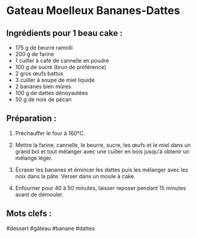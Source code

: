 Gateau Moelleux Bananes-Dattes
============

Ingrédients pour 1 beau cake :
------------------------------

- 175 g de beurre ramolli
- 200 g de farine
- 1 cuiller à café de cannelle en poudre
- 100 g de sucre (brun de préférence)
- 2 gros œufs battus
- 3 cuiller à soupe de miel liquide
- 2 bananes bien mûres
- 100 g de dattes dénoyautées
- 50 g de noix de pécan

Préparation :
-------------

1. Préchauffer le four à 160°C.

2. Mettre la farine, cannelle, le beurre, sucre, les œufs et le miel
   dans un grand bol et tout mélanger avec une cuiller en bois jusqu'à
   obtenir un mélange léger.

3. Écraser les bananes et émincer les dattes puis les mélanger avec les
   noix dans la pâte. Verser dans un moule à cake.

4. Enfourner pour 40 à 50 minutes, laisser reposer pendant 15 minutes
   avant de démouler.

Mots clefs :
-----------

#dessert
#gâteau
#banane
#dattes
